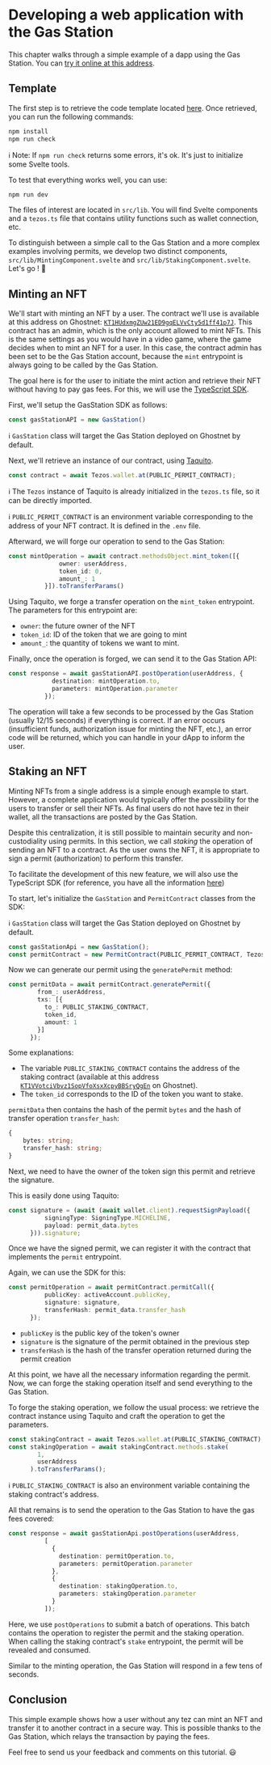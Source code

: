 # Developing a web application with the Gas Station

This chapter walks through a simple example of a dapp using the Gas Station. You can [try it online at this address](https://ghostnet.gas-station-nft-example.marigold.dev).

## Template

The first step is to retrieve the code template located [here](https://github.com/marigold-dev/gas-station-nft-example-template).
Once retrieved, you can run the following commands:
```bash
npm install
npm run check
```

ℹ️ Note: If `npm run check` returns some errors, it's ok. It's just to initialize some Svelte tools.


To test that everything works well, you can use:
```bash
npm run dev
```

The files of interest are located in `src/lib`. You will find Svelte components and a `tezos.ts` file that contains utility functions such as wallet connection, etc.

To distinguish between a simple call to the Gas Station and a more complex examples involving permits, we develop two distinct components, `src/lib/MintingComponent.svelte` and `src/lib/StakingComponent.svelte`.
Let's go ! 💪

## Minting an NFT

We'll start with minting an NFT by a user. The contract we'll use is available at this address on Ghostnet: [`KT1HUdxmgZUw21ED9gqELVvCty5d1ff41p7J`](https://ghostnet.tzkt.io/KT1HUdxmgZUw21ED9gqELVvCty5d1ff41p7J/operations).
This contract has an admin, which is the only account allowed to mint NFTs. This is the same
settings as you would have in a video game, where the game decides when to mint an NFT for a user.
In this case, the contract admin has been set to be the Gas Station account, because the `mint`
entrypoint is always going to be called by the Gas Station.

The goal here is for the user to initiate the mint action and retrieve their NFT without having to
pay gas fees. For this, we will use the [TypeScript SDK](./library.md).

First, we'll setup the GasStation SDK as follows:
```ts
const gasStationAPI = new GasStation()
```
ℹ️ `GasStation` class will target the Gas Station deployed on Ghostnet by default.

Next, we'll retrieve an instance of our contract, using [Taquito](https://tezostaquito.io/).

```ts
const contract = await Tezos.wallet.at(PUBLIC_PERMIT_CONTRACT);
```

ℹ️ The `Tezos` instance of Taquito is already initialized in the `tezos.ts` file, so it can be directly imported.

ℹ️ `PUBLIC_PERMIT_CONTRACT` is an environment variable corresponding to the address of your NFT
contract. It is defined in the `.env` file.

Afterward, we will forge our operation to send to the Gas Station:
```ts
const mintOperation = await contract.methodsObject.mint_token([{
              owner: userAddress,
              token_id: 0,
              amount_: 1
          }]).toTransferParams()
```

Using Taquito, we forge a transfer operation on the `mint_token` entrypoint.
The parameters for this entrypoint are:
- `owner`: the future owner of the NFT
- `token_id`: ID of the token that we are going to mint
- `amount_`: the quantity of tokens we want to mint.

Finally, once the operation is forged, we can send it to the Gas Station API:
```ts
const response = await gasStationAPI.postOperation(userAddress, {
            destination: mintOperation.to,
            parameters: mintOperation.parameter
          });
```

The operation will take a few seconds to be processed by the Gas Station (usually 12/15 seconds) if everything is correct.
If an error occurs (insufficient funds, authorization issue for minting the NFT, etc.), an error code will be returned, which you can handle in your dApp to inform the user.


## Staking an NFT

Minting NFTs from a single address is a simple enough example to start. However, a complete
application would typically offer the possibility for the users to transfer or sell their NFTs. As
final users do not have tez in their wallet, all the transactions are posted by the Gas Station.

Despite this centralization, it is still possible to maintain security and non-custodiality using
permits. In this section, we call _staking_ the operation of sending an NFT to a contract. As the
user owns the NFT, it is appropriate to sign a permit (authorization) to perform this transfer.

To facilitate the development of this new feature, we will also use the TypeScript SDK (for reference, you have all the information [here](./library.md))

To start, let's initialize the `GasStation` and `PermitContract`  classes from the SDK:

ℹ️ `GasStation` class will target the Gas Station deployed on Ghostnet by default.

```ts
const gasStationApi = new GasStation();
const permitContract = new PermitContract(PUBLIC_PERMIT_CONTRACT, Tezos);
```

Now we can generate our permit using the `generatePermit` method:
```ts
const permitData = await permitContract.generatePermit({
        from_: userAddress,
        txs: [{
          to_: PUBLIC_STAKING_CONTRACT,
          token_id,
          amount: 1
        }]
      });
```
Some explanations:
- The variable `PUBLIC_STAKING_CONTRACT` contains the address of the staking contract (available at this address [`KT1VVotciVbvz1SopVfoXsxXcpyBBSryQgEn`](https://ghostnet.tzkt.io/KT1VVotciVbvz1SopVfoXsxXcpyBBSryQgEn/operations) on Ghostnet).
- The `token_id` corresponds to the ID of the token you want to stake.

`permitData` then contains the hash of the permit `bytes` and the hash of transfer operation `transfer_hash`:
```ts
{
    bytes: string;
    transfer_hash: string;
}
```

Next, we need to have the owner of the token sign this permit and retrieve the signature.

This is easily done using Taquito:
```ts
const signature = (await (await wallet.client).requestSignPayload({
          signingType: SigningType.MICHELINE,
          payload: permit_data.bytes
      })).signature;
```

Once we have the signed permit, we can register it with the contract that implements the `permit` entrypoint.

Again, we can use the SDK for this:
```ts
const permitOperation = await permitContract.permitCall({
          publicKey: activeAccount.publicKey,
          signature: signature,
          transferHash: permit_data.transfer_hash
      });
```

- `publicKey` is the public key of the token's owner
- `signature` is the signature of the permit obtained in the previous step
- `transferHash` is the hash of the transfer operation returned during the permit creation


At this point, we have all the necessary information regarding the permit. Now, we can forge the staking operation itself and send everything to the Gas Station.

To forge the staking operation, we follow the usual process: we retrieve the contract instance using Taquito and craft the operation to get the parameters.

```ts
const stakingContract = await Tezos.wallet.at(PUBLIC_STAKING_CONTRACT);
const stakingOperation = await stakingContract.methods.stake(
        1,
        userAddress
      ).toTransferParams();
```
ℹ️ `PUBLIC_STAKING_CONTRACT` is also an environment variable containing the staking contract's address.

All that remains is to send the operation to the Gas Station to have the gas fees covered:

```ts
const response = await gasStationApi.postOperations(userAddress,
          [
            {
              destination: permitOperation.to,
              parameters: permitOperation.parameter
            },
            {
              destination: stakingOperation.to,
              parameters: stakingOperation.parameter
            }
          ]);
```

Here, we use `postOperations` to submit a batch of operations. This batch contains the operation to
register the permit and the staking operation. When calling the staking contract's `stake`
entrypoint, the permit will be revealed and consumed.

Similar to the minting operation, the Gas Station will respond in a few tens of seconds.

## Conclusion

This simple example shows how a user without any tez can mint an NFT and transfer it to another
contract in a secure way. This is possible thanks to the Gas Station, which relays the transaction
by paying the fees.

Feel free to send us your feedback and comments on this tutorial. 😃
